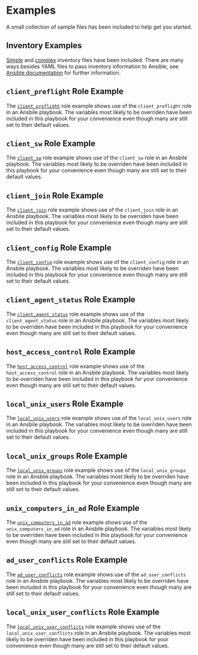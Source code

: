 # Examples

A small collection of sample files has been included to help get you started.  

## Inventory Examples

[Simple](inventory_simple.yml) and [complex](inventory_complex.yml) inventory files have been included.  There are many ways besides YAML files to pass inventory information to Ansible, see [Ansible documentation](https://docs.ansible.com/ansible/latest/user_guide/intro_inventory.html) for further information.

## `client_preflight` Role Example

The [`client_preflight`](run_client_preflight.yml) role example shows use of the `client_preflight` role in an Ansbile playbook.  The variables most likely to be overriden have been included in this playbook for your convenience even though many are still set to their default values.

## `client_sw` Role Example

The [`client_sw`](run_client_sw.yml) role example shows use of the `client_sw` role in an Ansbile playbook.  The variables most likely to be overriden have been included in this playbook for your convenience even though many are still set to their default values.

## `client_join` Role Example

The [`client_join`](run_client_join.yml) role example shows use of the `client_join` role in an Ansbile playbook.  The variables most likely to be overriden have been included in this playbook for your convenience even though many are still set to their default values.

## `client_config` Role Example

The [`client_config`](run_client_config.yml) role example shows use of the `client_config` role in an Ansbile playbook.  The variables most likely to be overriden have been included in this playbook for your convenience even though many are still set to their default values.

## `client_agent_status` Role Example

The [`client_agent_status`](run_client_agent_status.yml) role example shows use of the `client_agent_status` role in an Ansbile playbook.  The variables most likely to be overriden have been included in this playbook for your convenience even though many are still set to their default values.

## `host_access_control` Role Example

The [`host_access_control`](run_host_access_control.yml) role example shows use of the `host_access_control` role in an Ansbile playbook.  The variables most likely to be overriden have been included in this playbook for your convenience even though many are still set to their default values.

## `local_unix_users` Role Example

The [`local_unix_users`](run_local_unix_users.yml) role example shows use of the `local_unix_users` role in an Ansbile playbook.  The variables most likely to be overriden have been included in this playbook for your convenience even though many are still set to their default values.

## `local_unix_groups` Role Example

The [`local_unix_groups`](run_local_unix_groups.yml) role example shows use of the `local_unix_groups` role in an Ansbile playbook.  The variables most likely to be overriden have been included in this playbook for your convenience even though many are still set to their default values.

## `unix_computers_in_ad` Role Example

The [`unix_computers_in_ad`](run_unix_computers_in_ad.yml) role example shows use of the `unix_computers_in_ad` role in an Ansbile playbook.  The variables most likely to be overriden have been included in this playbook for your convenience even though many are still set to their default values.

## `ad_user_conflicts` Role Example

The [`ad_user_conflicts`](run_ad_user_conflicts.yml) role example shows use of the `ad_user_conflicts` role in an Ansbile playbook.  The variables most likely to be overriden have been included in this playbook for your convenience even though many are still set to their default values.

## `local_unix_user_conflicts` Role Example

The [`local_unix_user_conflicts`](run_local_unix_user_conflicts.yml) role example shows use of the `local_unix_user_conflicts` role in an Ansbile playbook.  The variables most likely to be overriden have been included in this playbook for your convenience even though many are still set to their default values.

